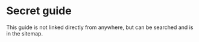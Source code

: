# Secret guide

This guide is not linked directly from anywhere, but can be searched and is in the sitemap.